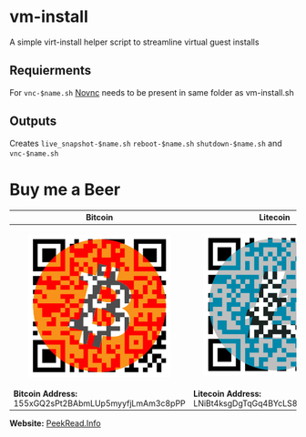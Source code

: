 # vm-install
A simple virt-install helper script to streamline virtual guest installs

Requierments
------------
For `vnc-$name.sh` [Novnc](https://github.com/novnc/noVNC) needs to be present in same folder as vm-install.sh

Outputs
-------

Creates `live_snapshot-$name.sh` `reboot-$name.sh` `shutdown-$name.sh` and `vnc-$name.sh`

# Buy me a Beer

| Bitcoin  | Litecoin |
| ------------- | ------------- |
| <p align="center"><img alt="image" align="middle" style="max-width: 250px;" src="https://raw.githubusercontent.com/dugite-code/Icons/master/Donation%20Icons/bitcoin.svg?sanitize=true"></p> | <p align="center"><img alt="image" style="max-width: 250px;" src="https://raw.githubusercontent.com/dugite-code/Icons/master/Donation%20Icons/litecoin.svg?sanitize=true"></p> |
| **Bitcoin Address:** 155xGQ2sPt2BAbmLUp5myyfjLmAm3c8pPP | **Litecoin Address:** LNiBt4ksgDgTqGq4BYcLS8vtNkdn1Lrmmh |

**Website:** [PeekRead.Info](peekread.info)
